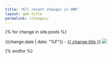 ```yaml
---
title: "All recent changes in QMK"
layout: qmk-title
permalink: /changes/
---
```


{% for change in site.posts %}
<p>
  {{change.date | date: "%F"}}  - <a href="{{ change.url }}">{{ change.title }}</a> <a href="/changes/{{ change.category }}"><img src="https://img.shields.io/badge/-{{ change.category }}-{{ site.data.categories[change.category].color }}.svg" /></a>
</p>
{% endfor %}